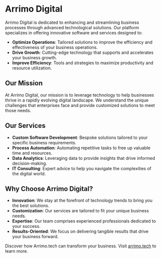 # Arrimo Digital

Arrimo Digital is dedicated to enhancing and streamlining business processes through advanced technological solutions. Our platform specializes in offering innovative software and services designed to:

- **Optimize Operations**: Tailored solutions to improve the efficiency and effectiveness of your business operations.
- **Drive Growth**: Cutting-edge technology that supports and accelerates your business growth.
- **Improve Efficiency**: Tools and strategies to maximize productivity and resource utilization.

## Our Mission

At Arrimo Digital, our mission is to leverage technology to help businesses thrive in a rapidly evolving digital landscape. We understand the unique challenges that enterprises face and provide customized solutions to meet those needs.

## Our Services

- **Custom Software Development**: Bespoke solutions tailored to your specific business requirements.
- **Process Automation**: Automating repetitive tasks to free up valuable time and resources.
- **Data Analytics**: Leveraging data to provide insights that drive informed decision-making.
- **IT Consulting**: Expert advice to help you navigate the complexities of the digital world.

## Why Choose Arrimo Digital?

- **Innovation**: We stay at the forefront of technology trends to bring you the best solutions.
- **Customization**: Our services are tailored to fit your unique business needs.
- **Expertise**: Our team comprises experienced professionals dedicated to your success.
- **Results-Oriented**: We focus on delivering tangible results that drive your business forward.

Discover how Arrimo.tech can transform your business. Visit [arrimo.tech](https://www.arrimo.tech) to learn more.